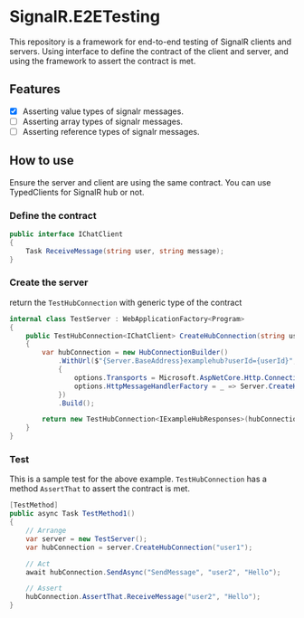 # SignalR.E2ETesting
This repository is a framework for end-to-end testing of SignalR clients and servers.
Using interface to define the contract of the client and server, and using the framework to assert the contract is met.

## Features
- [x] Asserting value types of signalr messages.
- [ ] Asserting array types of signalr messages.
- [ ] Asserting reference types of signalr messages.

## How to use
Ensure the server and client are using the same contract.
You can use TypedClients for SignalR hub or not.
### Define the contract
```csharp
public interface IChatClient
{
    Task ReceiveMessage(string user, string message);
}
```
### Create the server
return the `TestHubConnection` with generic type of the contract
```csharp
internal class TestServer : WebApplicationFactory<Program>
{
    public TestHubConnection<IChatClient> CreateHubConnection(string userId)
    {
        var hubConnection = new HubConnectionBuilder()
            .WithUrl($"{Server.BaseAddress}examplehub?userId={userId}", options =>
            {
                options.Transports = Microsoft.AspNetCore.Http.Connections.HttpTransportType.ServerSentEvents;
                options.HttpMessageHandlerFactory = _ => Server.CreateHandler();
            })
            .Build();

        return new TestHubConnection<IExampleHubResponses>(hubConnection);
    }
}
```
### Test
This is a sample test for the above example.
`TestHubConnection` has a method `AssertThat` to assert the contract is met.
```csharp
[TestMethod]
public async Task TestMethod1()
{
    // Arrange
    var server = new TestServer();
    var hubConnection = server.CreateHubConnection("user1");

    // Act
    await hubConnection.SendAsync("SendMessage", "user2", "Hello");

    // Assert
    hubConnection.AssertThat.ReceiveMessage("user2", "Hello");
}
```
